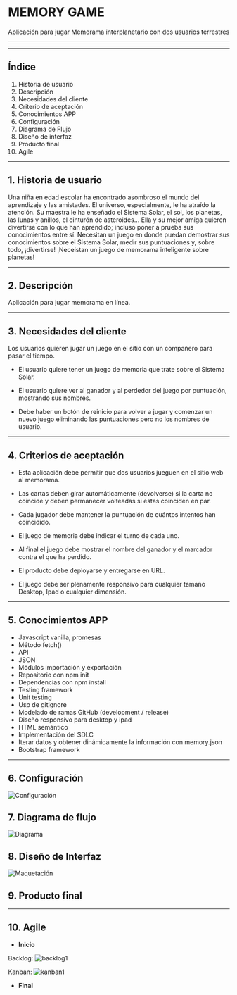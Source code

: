 # MEMORY GAME

Aplicación para jugar Memorama interplanetario con dos usuarios terrestres

---

---

## **Índice**

1. Historia de usuario
2. Descripción
3. Necesidades del cliente
4. Criterio de aceptación
5. Conocimientos APP
6. Configuración
7. Diagrama de Flujo
8. Diseño de interfaz
9. Producto final
10. Agile

---

## **1. Historia de usuario**

Una niña en edad escolar ha encontrado asombroso el mundo del aprendizaje y las amistades. El universo, especialmente, le ha atraído la atención. Su maestra le ha enseñado el Sistema Solar, el sol, los planetas, las lunas y anillos, el cinturón de asteroides... Ella y su mejor amiga quieren divertirse con lo que han aprendido; incluso poner a prueba sus conocimientos entre sí. Necesitan un juego en donde puedan demostrar sus conocimientos sobre el Sistema Solar, medir sus puntuaciones y, sobre todo, ¡divertirse! ¡Neceistan un juego de memorama inteligente sobre planetas!

---

## **2. Descripción**

Aplicación para jugar memorama en línea.

---

## **3. Necesidades del cliente**

Los usuarios quieren jugar un juego en el sitio con un compañero para pasar el tiempo.

- El usuario quiere tener un juego de memoria que trate sobre el Sistema Solar.

- El usuario quiere ver al ganador y al perdedor del juego por puntuación, mostrando sus nombres.

- Debe haber un botón de reinicio para volver a jugar y comenzar un nuevo juego eliminando las puntuaciones pero no los nombres de usuario.

---

## **4. Criterios de aceptación**

- Esta aplicación debe permitir que dos usuarios jueguen en el sitio web al memorama.

- Las cartas deben girar automáticamente (devolverse) si la carta no coincide y deben permanecer volteadas si estas coinciden en par.

- Cada jugador debe mantener la puntuación de cuántos intentos han coincidido.

- El juego de memoria debe indicar el turno de cada uno.

- Al final el juego debe mostrar el nombre del ganador y el marcador contra el que ha perdido.

- El producto debe deployarse y entregarse en URL.

- El juego debe ser plenamente responsivo para cualquier tamaño Desktop, Ipad o cualquier dimensión.

---

## **5. Conocimientos APP**

- Javascript vanilla, promesas
- Método fetch()
- API
- JSON
- Módulos importación y exportación
- Repositorio con npm init
- Dependencias con npm install
- Testing framework
- Unit testing
- Usp de gitignore
- Modelado de ramas GitHub (development / release)
- Diseño responsivo para desktop y ipad
- HTML semántico
- Implementación del SDLC
- Iterar datos y obtener dinámicamente la información con memory.json
- Bootstrap framework

---

## **6. Configuración**

![Configuración](https://raw.githubusercontent.com/Elibabah/Memory-Game/release/data/assets/readme_img/config.png)

## **7. Diagrama de flujo**

![Diagrama](https://raw.githubusercontent.com/Elibabah/Memory-Game/release/data/assets/readme_img/diagrama_flujo.png)

## **8. Diseño de Interfaz**

![Maquetación](https://raw.githubusercontent.com/Elibabah/Memory-Game/development/data/assets/maquetacion.png)

## **9. Producto final**

---

## **10. Agile**

- **Inicio**

Backlog:
![backlog1](https://raw.githubusercontent.com/Elibabah/Memory-Game/development/data/assets/kanban1.png)

Kanban:
![kanban1](https://raw.githubusercontent.com/Elibabah/Memory-Game/development/data/assets/kanban2.png)

- **Final**
